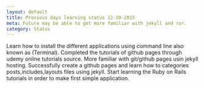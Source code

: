 ```yaml
---
layout: default
title: Previous days learning status 12-10-2015
meta: Future may be able to get more familiar with jekyll and ror.
category: Status
---
```


Learn how to install the different applications using command line also known as (Terminal). Completed the tutorials of github pages through udemy online tutorials source. More familiar with git/github pages usin jekyll hosting. Successfully create a github pages and learn how to categories posts,includes,layouts files using jekyll. Start learning the Ruby on Rails tutorials in order to make first simple application.